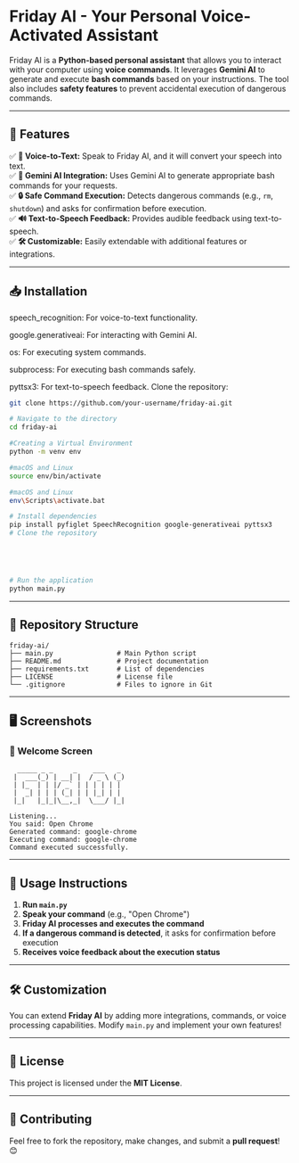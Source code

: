 # Friday AI - Your Personal Voice-Activated Assistant

Friday AI is a **Python-based personal assistant** that allows you to interact with your computer using **voice commands**. It leverages **Gemini AI** to generate and execute **bash commands** based on your instructions. The tool also includes **safety features** to prevent accidental execution of dangerous commands.

---
## 🚀 Features

✅ **🎤 Voice-to-Text:** Speak to Friday AI, and it will convert your speech into text.  
✅ **🤖 Gemini AI Integration:** Uses Gemini AI to generate appropriate bash commands for your requests.  
✅ **🔒 Safe Command Execution:** Detects dangerous commands (e.g., `rm`, `shutdown`) and asks for confirmation before execution.  
✅ **🔊 Text-to-Speech Feedback:** Provides audible feedback using text-to-speech.  
✅ **🛠️ Customizable:** Easily extendable with additional features or integrations.  

---
## 📥 Installation
speech_recognition: For voice-to-text functionality.

google.generativeai: For interacting with Gemini AI.

os: For executing system commands.

subprocess: For executing bash commands safely.

pyttsx3: For text-to-speech feedback.
Clone the repository:

```bash
git clone https://github.com/your-username/friday-ai.git

# Navigate to the directory
cd friday-ai

#Creating a Virtual Environment
python -m venv env

#macOS and Linux
source env/bin/activate

#macOS and Linux
env\Scripts\activate.bat

# Install dependencies
pip install pyfiglet SpeechRecognition google-generativeai pyttsx3
# Clone the repository





# Run the application
python main.py
```

---
## 📂 Repository Structure

```
friday-ai/
├── main.py                # Main Python script
├── README.md              # Project documentation
├── requirements.txt       # List of dependencies
├── LICENSE                # License file
└── .gitignore             # Files to ignore in Git
```

---
## 🖥️ Screenshots

### 🎉 Welcome Screen
```
  _____ _ _     _    ___   _
 |  ___(_) | __| |  / _ \ (_)
 | |_  | | |/ _` | | | | | |
 |  _| | | | (_| | | |_| | |
 |_|   |_|_|\__,_|  \___/ |_|

Listening...
You said: Open Chrome
Generated command: google-chrome
Executing command: google-chrome
Command executed successfully.
```

---
## 📝 Usage Instructions

1. **Run `main.py`**
2. **Speak your command** (e.g., "Open Chrome")
3. **Friday AI processes and executes the command**
4. **If a dangerous command is detected**, it asks for confirmation before execution
5. **Receives voice feedback about the execution status**

---
## 🛠️ Customization
You can extend **Friday AI** by adding more integrations, commands, or voice processing capabilities. Modify `main.py` and implement your own features!

---
## 📜 License
This project is licensed under the **MIT License**.

---
## 🤝 Contributing
Feel free to fork the repository, make changes, and submit a **pull request**! 😊

